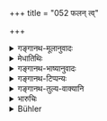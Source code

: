 +++
title = "052 फलन् त्व्"

+++

<details><summary>गङ्गानथ-मूलानुवादः</summary>

If between the owner of the soil and the owner of the seed, there has been no compact regarding the produce, then the chops belong clearly to the owner of the soil;—the receptacle being more important than the seed.—(52)
</details>

<details><summary>मेधातिथिः</summary>

अविशेषेणोक्तं क्षेत्रिणां फलं न बीजिनः । तस्यावशिष्टविषयत्वम् आह- **अनभिसंधायेति** । अभिसंधानं बीजक्षेत्रिणोर् इतरेतरसंविद्व्यवस्थापनम्, नष्टाश्वदग्धरथवत् । "उभयोर् आवयोः फलम् अस्तु" इति यत्र वचनव्यवस्था न भवति तत्र **क्षेत्रिण एव प्रत्यक्षो ऽर्थो** निश्चितं फलम् । **प्रत्यक्ष**शब्देन निःसंदिग्धताम् आह । यतो **बीजाद् योनिर् बलीयसी** । क्षेत्रम् अधिकबलम् ॥ ९.५२ ॥

_सत्यां तु संविदि_ ।
</details>

<details><summary>गङ्गानथ-भाष्यानुवादः</summary>

It has been stated in a general way that the produce belongs to the owner of the soil, not to that of the seed; a further detail in regard to this is now added.

‘*When no compact has been made*’—*i.e*., no agreement between the owner of- the soil and the seed, as to the produce belonging to both, in accordance with the maxim relating to two men, one of whom had lost his horse and another had burnt his chariot, (where the fruit, in the shape of being carried, accrued, by agreement, to both),—‘*the crop*’—*i.e*., the produce—‘*belongs clearly to the owner of the soil*’— The term ‘*clearly*’ indicates that there is no doubt on this point.

‘*Because the receptacle is more important than the seed*’—*i.e*., more importance attaches to the soil,—(52) In a case however, where there is a compact, (what happens is as follows.)—
</details>

<details><summary>गङ्गानथ-टिप्पन्यः</summary>

This verse is quoted in *Vivādaratnākara* (p. 579), which explains the
meaning to be:—‘In a case where the owner of the field and the sower of
the seed are not parties to an agreement, the benefit accrues to the
former and not to the latter.’

It is quoted in *Parāśaramādhava* (Vyavahāra, p. 3?0), which adds the
following explanation:—In a case where the ‘field-owner’ and the
‘seed-owner’ have entered into an agreement that ‘the child born would
belong to both of us,’ the child that is bora of the connection between
the former’s wife and the latter shall belong to both; but where there
has been no such agreement, and yet the latter ‘sows his seed’ in the
former’s ‘field,’ and a child is bora, it will belong to the
‘field-owner,’ and not to the ‘seed-owner;’ because the ‘receptacle’ is
more potent than the ‘seed,’ as is found in the case of the cow, the
sheep and other animals.

It is quoted in *Vīramitrodaya* (Saṃskāra, p. 656), which adds that
‘*phalānabhisandhāna*’ means the ‘absence of any such agreement as that
the child horn of this connection shall belong to both of us;’so that
the son thus born would be ‘*kṣetraja*’ and not ‘*dvyāmuṣyāyaṇa*.’

It is quoted in *Mitākṣarā* (2.127), which adds a note the exact wording
of which has been reproduced in *Parāśaramādhava* (Vyavahāra, p. 350)
\[see above\]. *Bālambhaṭṭī* has the following explanation of the verbal
construction:—‘*Kṣeṭriṇām bījinām*,’ ‘from among field-owners and
seed-owners,’ if either party has not agreed to the understanding
regarding the lending of the ‘field,’ then the child born belongs to the
‘field-owner;’ and the reason for this lies in the fact that ‘the
receptacle is more potent than the seed’;—and the reason for this is
declared to be ‘*pratyakṣam*,’ ‘ordinary perception’, *i*. *e*., such is
actually found to be the case in ordinary experience;—the ‘*phalam*’
spoken of in the text stands for the *agreement* regarding the child;—it
goes on to add that according to Medhātithi this verse serves to point
out the special circumstance under which the ‘benefit does not accrue to
the seed-sower,’ which has been stated in general terms in the preceding
verse.

It is quoted in *Vyavahāra-Bālambhaṭṭī* (p. 653);—and in *Vīramitrodaya*
(Vyavahāra, 185b), which adds the following explanation—‘In a case where
there has been no agreement regarding the *phala*, *i.e*., the expected
offspring,—the child belongs to the woman’s husband, just as we find in
the case where, without the knowledge or consent of the owner of the
field, if some one sows his own seeds in that field, the outturn of the
field belongs to the owner of the field, and not to that of the seeds.
</details>

<details><summary>गङ्गानथ-तुल्य-वाक्यानि</summary>

**(verses 9.48-56)  
**

[(See the texts under
31-44.)]

See Comparative notes for [Verse
9.48].
</details>

<details><summary>भारुचिः</summary>

एवं च सति **फलं त्व् अनभिसंधायेति** वचनात् ।
</details>

<details><summary>Bühler</summary>

052	If no agreement with respect to the crop has been made between the owner of the field and the owner of the seed, the benefit clearly belongs to the owner of the field; the receptacle is more important than the seed.
</details>
